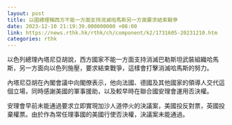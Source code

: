 ```yaml
---
layout: post
title: 以國總理稱西方不能一方面支持消滅哈馬斯另一方面要求結束戰爭
date: 2023-12-10 21:19:39.000000000 +08:00
link: https://news.rthk.hk/rthk/ch/component/k2/1731605-20231210.htm
categories: rthk
---
```


以色列總理內塔尼亞胡說，西方國家不能一方面支持消滅巴勒斯坦武裝組織哈馬斯，另一方面向以色列施壓，要求結束戰爭，這樣會打擊消滅哈馬斯的努力。

內塔尼亞胡在內閣會議中向閣僚表示，他向法國、德國及其他國家的領導人交代這個立場，同時感謝美國的軍事援助，以及較早時在聯合國安理會運用否決權。

安理會早前未能通過要求立即實現加沙人道停火的決議案，美國投反對票，英國投棄權票。由於作為常任理事國的美國行使否決權，決議案未能通過。
